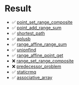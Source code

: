 # Result

- :white_check_mark: [point_set_range_composite](https://judge.yosupo.jp/problem/point_set_range_composite)
- :white_check_mark: [point_add_range_sum](https://judge.yosupo.jp/problem/point_add_range_sum)
- :white_check_mark: [shortest_path](https://judge.yosupo.jp/problem/shortest_path)
- :white_check_mark: [aplusb](https://judge.yosupo.jp/problem/aplusb)
- :white_check_mark: [range_affine_range_sum](https://judge.yosupo.jp/problem/range_affine_range_sum)
- :white_check_mark: [unionfind](https://judge.yosupo.jp/problem/unionfind)
- :white_check_mark: [range_affine_point_get](https://judge.yosupo.jp/problem/range_affine_point_get)
- :x: [range_set_range_composite](https://judge.yosupo.jp/problem/range_set_range_composite)
- :x: [predecessor_problem](https://judge.yosupo.jp/problem/predecessor_problem)
- :white_check_mark: [staticrmq](https://judge.yosupo.jp/problem/staticrmq)
- :white_check_mark: [associative_array](https://judge.yosupo.jp/problem/associative_array)
